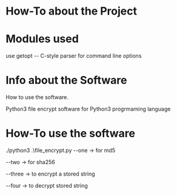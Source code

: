 # How-To about the Project

# Modules used
use getopt -- C-style parser for command line options

# Info about the Software
How to use the software.

Python3 file encrypt software for Python3 progrmaming language

# How-To use the software
./python3 .\file_encrypt.py --one -> for md5<p>
                            --two -> for sha256<p>
                            --three -> to encrypt a stored string<p>
                            --four -> to decrypt stored string<p>
